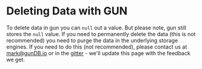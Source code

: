 # Deleting Data with GUN

To delete data in gun you can `null` out a value. But please note, gun still stores the `null` value. If you need to permanently delete the data (this is not recommended) you need to purge the data in the underlying storage engines. If you need to do this (not recommended), please contact us at mark@gunDB.io or in the [gitter](https://gitter.im/amark/gun) - we'll update this page with the feedback we get.